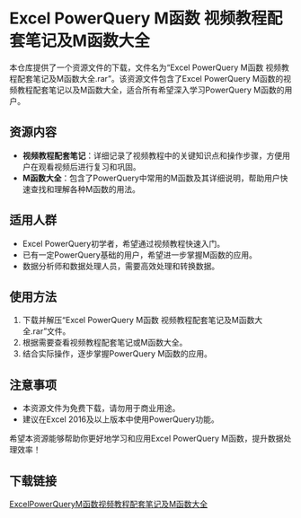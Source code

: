 # Excel PowerQuery M函数 视频教程配套笔记及M函数大全

本仓库提供了一个资源文件的下载，文件名为“Excel PowerQuery M函数 视频教程配套笔记及M函数大全.rar”。该资源文件包含了Excel PowerQuery M函数的视频教程配套笔记以及M函数大全，适合所有希望深入学习PowerQuery M函数的用户。

## 资源内容
- **视频教程配套笔记**：详细记录了视频教程中的关键知识点和操作步骤，方便用户在观看视频后进行复习和巩固。
- **M函数大全**：包含了PowerQuery中常用的M函数及其详细说明，帮助用户快速查找和理解各种M函数的用法。

## 适用人群
- Excel PowerQuery初学者，希望通过视频教程快速入门。
- 已有一定PowerQuery基础的用户，希望进一步掌握M函数的应用。
- 数据分析师和数据处理人员，需要高效处理和转换数据。

## 使用方法
1. 下载并解压“Excel PowerQuery M函数 视频教程配套笔记及M函数大全.rar”文件。
2. 根据需要查看视频教程配套笔记或M函数大全。
3. 结合实际操作，逐步掌握PowerQuery M函数的应用。

## 注意事项
- 本资源文件为免费下载，请勿用于商业用途。
- 建议在Excel 2016及以上版本中使用PowerQuery功能。

希望本资源能够帮助你更好地学习和应用Excel PowerQuery M函数，提升数据处理效率！

## 下载链接

[ExcelPowerQueryM函数视频教程配套笔记及M函数大全](https://pan.quark.cn/s/c37d8933de00)